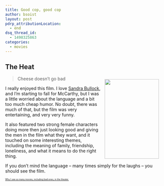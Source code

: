 ```yaml
---
title: Good cop, good cop
author: bsoist
layout: post
pdrp_attributionLocation:
  - end
dsq_thread_id:
  - 1498325863
categories:
  - movies
---
```

## The Heat

<div style="float:right;padding:10px;">
  <a href="http://www.amazon.com/gp/product/B00BEIYJ8G/ref=as_li_ss_il?ie=UTF8&#038;camp=1789&#038;creative=390957&#038;creativeASIN=B00BEIYJ8G&#038;linkCode=as2&#038;tag=weifyoasme-20"><img width="174.5" height="255.5" border="0" src="http://ws-na.amazon-adsystem.com/widgets/q?_encoding=UTF8&#038;ASIN=B00BEIYJ8G&#038;Format=_SX500_&#038;ID=AsinImage&#038;MarketPlace=US&#038;ServiceVersion=20070822&#038;WS=1&#038;tag=weifyoasme-20" /></a><img src="http://ir-na.amazon-adsystem.com/e/ir?t=weifyoasme-20&#038;l=as2&#038;o=1&#038;a=B00BEIYJ8G" width="1" height="1" border="0" alt="" style="border:none !important; margin:0px !important;" />
</div>

> Cheese doesn&#8217;t go bad

I really enjoyed this film. I love [Sandra Bullock][1], and I&#8217;m starting to fall for McCarthy, but I was a little worried about the language and a bit too much cheap humor. No doubt, there was much of that, but the film was very entertaining, and very very funny.

It also featured two strong female characters doing more then just looking good and giving the men in the film what they want, and it touched on some interesting themes, including the meaning of family, friendship, loneliness, and what it means to do the right thing.

If you don&#8217;t mind the language &#8211; many times simply for the laughs &#8211; you should see the film.

<p style="font-size:0.5em;">
  <a href="http://whsjr.soistmann.com/oped/movie-pass/">Why I see so many movies, including bad ones, in the theater.</a>
</p>

<div style="clear:both;">
  &nbsp;
</div>

<img style="opacity: 0;position: absolute;top:0; left:0" src="http://ws-na.amazon-adsystem.com/widgets/q?_encoding=UTF8&#038;ASIN=B00BEIYJ8G&#038;Format=_SX500_&#038;ID=AsinImage&#038;MarketPlace=US&#038;ServiceVersion=20070822&#038;WS=1&#038;tag=weifyoasme-20" />

 [1]: http://whsjr.soistmann.com/oped/2010/03/07/my-oscar-picks-2010/
